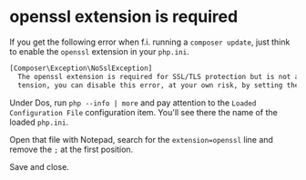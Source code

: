 # openssl extension is required

If you get the following error when f.i. running a `composer update`, just think to enable the `openssl` extension in your `php.ini`.

```bash
[Composer\Exception\NoSslException]
  The openssl extension is required for SSL/TLS protection but is not available. If you can not enable the openssl ex
  tension, you can disable this error, at your own risk, by setting the 'disable-tls' option to true.
```

Under Dos, run `php --info | more` and pay attention to the `Loaded Configuration File` configuration item. You'll see there the name of the loaded `php.ini`.

Open that file with Notepad, search for the `extension=openssl` line and remove the `;` at the first position.

Save and close.
